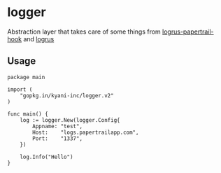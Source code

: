 # logger

Abstraction layer that takes care of some things from [logrus-papertrail-hook](https://github.com/polds/logrus-papertrail-hook) and [logrus](https://github.com/Sirupsen/logrus)

## Usage

```
package main

import (
    "gopkg.in/kyani-inc/logger.v2"
)

func main() {
    log := logger.New(logger.Config{
        Appname: "test",
        Host:    "logs.papertrailapp.com",
        Port:    "1337",
    })

    log.Info("Hello")
}
```